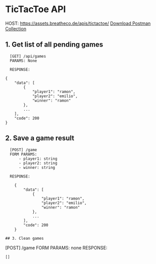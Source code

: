 # TicTacToe API

HOST: https://assets.breatheco.de/apis/tictactoe/
[Download Postman Collection](TicTacToe.postman_collection.json)
          
## 1. Get list of all pending games
```
  [GET] /api/games
  PARAMS: None

  RESPONSE:
  
{
    "data": [
        {
            "player1": "ramon",
            "player2": "emilio",
            "winner": "ramon"
        },
        ...
    ],
    "code": 200
}
```
## 2. Save a game result
```
  [POST] /game
  FORM PARAMS:
      - player1: string
      - player2: string
      - winner: string
  
  RESPONSE:
  
    {
        "data": [
            {
                "player1": "ramon",
                "player2": "emilio",
                "winner": "ramon"
            },
            ...
        ],
        "code": 200
    }

## 3. Clean games
```
  [POST] /game
  FORM PARAMS: none
  RESPONSE:
  
    []
```
